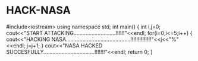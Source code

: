 # HACK-NASA
#include&lt;iostream> using namespace std; int main()  {       int i,j=0;       cout&lt;&lt;"START ATTACKING............................!!!!!!"&lt;&lt;endl;       for(i=0;i&lt;=5;i++)       {           cout&lt;&lt;"HACKING NASA...........................................!!!!!!!!!!!!!!"&lt;&lt;j&lt;&lt;"%"&lt;&lt;endl;           j=j+1;       }        cout&lt;&lt;"NASA HACKED SUCCESFULLY..................................!!!!!!!"&lt;&lt;endl;        return 0;  }
